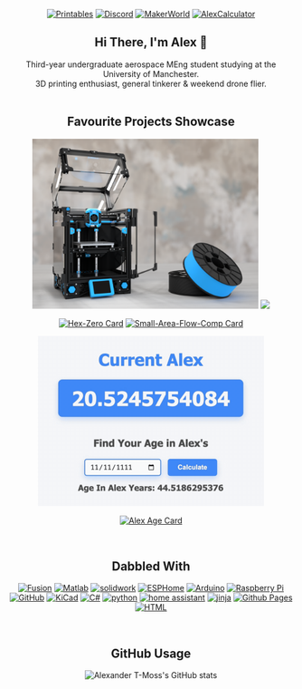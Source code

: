 <div align="center">

[![Printables](https://img.shields.io/badge/Printables-orange?style=for-the-badge&logo=printables&logoColor=white)](https://www.printables.com/@AlexanderT_Moss)
[![Discord](https://img.shields.io/badge/Discord-7289da?style=for-the-badge&logo=discord&logoColor=white)](https://discord.com/users/alexandertmoss)
[![MakerWorld](https://img.shields.io/static/v1?label=&message=MakerWorld&color=%2300AE42&style=for-the-badge&logo=bambulab&logoColor=white)](https://makerworld.com/en/@AlexanderT_Moss)
[![AlexCalculator](https://img.shields.io/badge/ALEX_CALCULATOR-60a5fa?style=for-the-badge&logo=securityscorecard)](https://alexander-t-moss.github.io/)


## Hi There, I'm Alex 👋

Third-year undergraduate aerospace MEng student studying at the University of Manchester.  
3D printing enthusiast, general tinkerer & weekend drone flier.<br><br>

## Favourite Projects Showcase

<div align="center">
  <img src="./Resources/Hex-Zero_Cover_Render.png" width="400" />
  <img src="./Resources/demo_animation.gif" width="400" />
</div>

[![Hex-Zero Card](https://github-readme-stats.vercel.app/api/pin/?username=Alexander-T-Moss&repo=Hex-Zero&theme=transparent)](https://github.com/Alexander-T-Moss/Hex-Zero)
[![Small-Area-Flow-Comp Card](https://github-readme-stats.vercel.app/api/pin/?username=Alexander-T-Moss&repo=Small-Area-Flow-Comp&theme=transparent)](https://github.com/Alexander-T-Moss/Small-Area-Flow-Comp)

<div align="centre">
  <img src="./Resources/alex_age.gif" width="400" />
</div>

[![Alex Age Card](https://github-readme-stats.vercel.app/api/pin/?username=Alexander-T-Moss&repo=Alexander-T-Moss.github.io&theme=transparent)](https://github.com/Alexander-T-Moss/Alexander-T-Moss.github.io)

<br>

## Dabbled With

[![Fusion](https://img.shields.io/badge/Fusion-fe6b00?style=for-the-badge&logo=Autodesk&logoColor=white)](https://www.autodesk.com/products/fusion-360/overview)
[![Matlab](https://img.shields.io/badge/Matlab-0b5f9d?style=for-the-badge&logo=matrix&logoColor=white)](https://www.mathworks.com/products/matlab.html)
[![solidwork](https://img.shields.io/badge/solidwork-005386?style=for-the-badge&logo=dassaultsystemes&logoColor=white)](https://www.solidworks.com/)
[![ESPHome](https://img.shields.io/badge/ESPHome-1abcf2?style=for-the-badge&logo=esphome&logoColor=white)](https://esphome.io/)
[![Arduino](https://img.shields.io/badge/Arduino-00878F?style=for-the-badge&logo=Arduino&logoColor=white)](https://www.arduino.cc/)
[![Raspberry Pi](https://img.shields.io/badge/Raspberry_Pi-A22846?style=for-the-badge&logo=raspberrypi&logoColor=white)](https://www.raspberrypi.com/)
[![GitHub](https://img.shields.io/badge/GitHub-494e52?style=for-the-badge&logo=github&logoColor=white)](https://github.com/)
[![KiCad](https://img.shields.io/badge/KiCad-314CB0?style=for-the-badge&logo=kicad&logoColor=white)](https://www.kicad.org/)
[![C#](https://img.shields.io/badge/C%23-99CC00?style=for-the-badge&logo=sharp&logoColor=white)](https://learn.microsoft.com/en-us/dotnet/csharp/)
[![python](https://img.shields.io/badge/python-3776AB?style=for-the-badge&logo=python&logoColor=white)](https://www.python.org/)
[![home assistant](https://img.shields.io/badge/home_assistant-18BCF2?style=for-the-badge&logo=homeassistant&logoColor=white)](https://www.home-assistant.io/)
[![jinja](https://img.shields.io/badge/jinja-7E0C1B?style=for-the-badge&logo=jinja&logoColor=white)](https://jinja.palletsprojects.com/en/stable/)
[![Github Pages](https://img.shields.io/badge/Github_pages-7e959b?style=for-the-badge&logo=Gitbook&logoColor=white)](https://pages.github.com/)
[![HTML](https://img.shields.io/badge/HTML_Editor-3366CC?style=for-the-badge&logo=htmx)](https://en.wikipedia.org/wiki/HTML)

<br>

## GitHub Usage
![Alexander T-Moss's GitHub stats](https://github-readme-stats.vercel.app/api?username=Alexander-T-Moss&show_icons=true&hide_border=true&bg_color=45,00AAFF,E83397&title_color=d1d7e0&text_color=d1d7e0&icon_color=E83397&rank_icon=github&card_width=800&hide=contribs)
</div>
